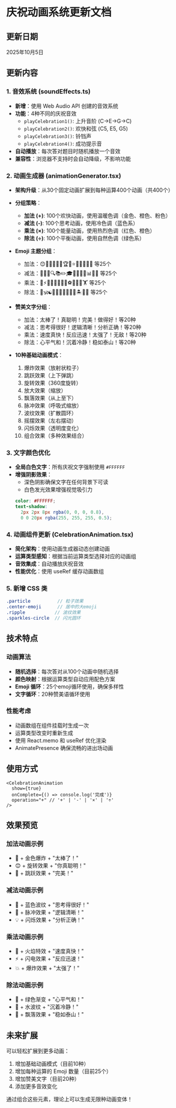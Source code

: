# 庆祝动画系统更新文档

## 更新日期
2025年10月5日

## 更新内容

### 1. 音效系统 (soundEffects.ts)
- **新增**：使用 Web Audio API 创建的音效系统
- **功能**：4种不同的庆祝音效
  - `playCelebration1()`: 上升音阶 (C->E->G->C)
  - `playCelebration2()`: 欢快和弦 (C5, E5, G5)
  - `playCelebration3()`: 铃铛声
  - `playCelebration4()`: 成功提示音
- **自动播放**：每次答对题目时随机播放一个音效
- **兼容性**：浏览器不支持时会自动降级，不影响功能

### 2. 动画生成器 (animationGenerator.tsx)
- **架构升级**：从30个固定动画扩展到每种运算400个动画（共400个）
- **分组策略**：
  - **加法 (+)**: 100个欢快动画，使用温暖色调（金色、橙色、粉色）
  - **减法 (-)**: 100个思考动画，使用冷色调（蓝色系）
  - **乘法 (×)**: 100个能量动画，使用热烈色调（红色、橙色）
  - **除法 (÷)**: 100个平衡动画，使用自然色调（绿色系）

- **Emoji 主题分组**：
  - 加法：😊🎉🌟✨🎈🎁🏆🌈⭐💫🌸🦋🐝🐞 等25个
  - 减法：🤔🧠💡🔍📚✏️🎓🦉🧩🔬🔭📊💎🏅 等25个
  - 乘法：🚀⚡💥🔥💪🦸🎸🎵⚽🏀🎾🥊🏋️ 等25个
  - 除法：🧘🕉️☯️🎋🍃🌿🦚🦢🐬🌊🏝️🗻🌙 等25个

- **赞美文字分组**：
  - 加法：太棒了！真聪明！完美！做得好！等20种
  - 减法：思考得很好！逻辑清晰！分析正确！等20种
  - 乘法：速度真快！反应迅速！太强了！无敌！等20种
  - 除法：心平气和！沉着冷静！稳如泰山！等20种

- **10种基础动画模式**：
  1. 爆炸效果（放射状粒子）
  2. 跳跃效果（上下弹跳）
  3. 旋转效果（360度旋转）
  4. 放大效果（缩放）
  5. 飘落效果（从上至下）
  6. 脉冲效果（呼吸式缩放）
  7. 波纹效果（扩散圆环）
  8. 摇摆效果（左右摆动）
  9. 闪烁效果（透明度变化）
  10. 组合效果（多种效果结合）

### 3. 文字颜色优化
- **全局白色文字**：所有庆祝文字强制使用 `#FFFFFF`
- **增强阴影效果**：
  - 深色阴影确保文字在任何背景下可读
  - 白色发光效果增强视觉吸引力
  ```scss
  color: #FFFFFF;
  text-shadow: 
    2px 2px 8px rgba(0, 0, 0, 0.8),
    0 0 20px rgba(255, 255, 255, 0.5);
  ```

### 4. 动画组件更新 (CelebrationAnimation.tsx)
- **简化架构**：使用动画生成器动态创建动画
- **运算类型感知**：根据当前运算类型选择对应的动画组
- **音效集成**：自动播放庆祝音效
- **性能优化**：使用 useRef 缓存动画数组

### 5. 新增 CSS 类
```scss
.particle          // 粒子效果
.center-emoji      // 居中的大emoji
.ripple           // 波纹效果
.sparkles-circle  // 闪光圆环
```

## 技术特点

### 动画算法
- **随机选择**：每次答对从100个动画中随机选择
- **颜色映射**：根据运算类型自动应用配色方案
- **Emoji 循环**：25个emoji循环使用，确保多样性
- **文字循环**：20种赞美语循环使用

### 性能考虑
- 动画数组在组件挂载时生成一次
- 运算类型改变时重新生成
- 使用 React.memo 和 useRef 优化渲染
- AnimatePresence 确保流畅的进出场动画

## 使用方式

```tsx
<CelebrationAnimation
  show={true}
  onComplete={() => console.log('完成')}
  operation="+" // '+' | '-' | '×' | '÷'
/>
```

## 效果预览

### 加法动画示例
- 🎉 + 金色爆炸 + "太棒了！"
- 😊 + 旋转效果 + "你真聪明！"
- 🌟 + 跳跃效果 + "完美！"

### 减法动画示例
- 🤔 + 蓝色波纹 + "思考得很好！"
- 🧠 + 脉冲效果 + "逻辑清晰！"
- 💡 + 闪烁效果 + "分析正确！"

### 乘法动画示例
- 🚀 + 火焰特效 + "速度真快！"
- ⚡ + 闪电效果 + "反应迅速！"
- 💥 + 爆炸效果 + "太强了！"

### 除法动画示例
- 🧘 + 绿色渐变 + "心平气和！"
- 🌊 + 水波纹 + "沉着冷静！"
- 🌿 + 飘落效果 + "稳如泰山！"

## 未来扩展

可以轻松扩展到更多动画：
1. 增加基础动画模式（目前10种）
2. 增加每种运算的 Emoji 数量（目前25个）
3. 增加赞美文字（目前20种）
4. 添加更多音效变化

通过组合这些元素，理论上可以生成无限种动画变体！
